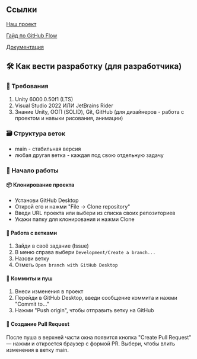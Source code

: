 ## Ссылки
[Наш проект](https://github.com/orgs/TeamRusichi/projects/2/views/1?pane=info)

[Гайд по GitHub Flow](https://github.com/TeamRusichi/Rusichi/discussions/4)

[Документация](https://drive.google.com/drive/folders/19T4Y3Xa7oBHtM4RAKZXgxoVYHzwMB054)

## 🛠️ Как вести разработку (для разработчика)
### 🔧 Требования
1. Unity 6000.0.50f1 (LTS)
2. Visual Studio 2022 ИЛИ JetBrains Rider
3. Знание Unity, ООП (SOLID), Git, GitHub (для дизайнеров - работа с проектом и навыки рисования, анимации)
### 🗃️ Структура веток
- main - стабильная версия
- любая другая ветка - каждая под свою отдельную задачу
### 🚀 Начало работы
#### 📦 Клонирование проекта 
- Установи GitHub Desktop
- Открой его и нажми "File → Clone repository"
- Введи URL проекта или выбери из списка своих репозиториев
- Укажи папку для клонирования и нажми Clone
#### 🌿 Работа с ветками
1. Зайди в своё задание (Issue)
2. В меню справа выбери ```Development/Create a branch...```
3. Назови ветку
4. Отметь ```Open branch with GitHub Desktop```
#### 📝 Коммиты и пуш
1. Внеси изменения в проект
2. Перейди в GitHub Desktop, введи сообщение коммита и нажми "Commit to..."
3. Нажми "Push origin", чтобы отправить ветку на GitHub
#### 🔁 Создание Pull Request
После пуша в верхней части окна появится кнопка "Create Pull Request" — нажми и откроется браузер с формой PR. Выбери, чтобы влить изменения в ветку main.
